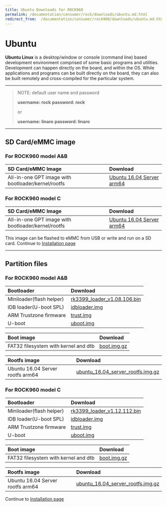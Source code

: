```yaml
---
title: Ubuntu Downloads for ROCK960
permalink: /documentation/consumer/rock/downloads/ubuntu.md.html
redirect_from:  /documentation/consumer/rock960/downloads/ubuntu.md.html
---
```


# Ubuntu

**Ubuntu Linux** is a desktop/window or console (command line) based development environment comprised of some basic programs and utilities. Development can happen directly on the board, and within the OS. While applications and programs can be built directly on the board, they can also be built remotely and cross-compiled for the particular system.

***

> NOTE: default user name and password
>
>    **username: rock**
>    **password: rock**
>
> or
>
>    **username: linaro**
>    **password: linaro**

***

## SD Card/eMMC image

### For ROCK960 model A&B

|   SD Card/eMMC Image   |    Download     |
|:------------------|:------------------------------------|
|All-in-one GPT image with bootloader/kernel/rootfs     |[Ubuntu 16.04 Server arm64](https://dl.vamrs.com/products/rock960/images/ubuntu/rock960_ubuntu_server_16.04_arm64_20180115.tar.gz)                             |

### For ROCK960 model C

|   SD Card/eMMC Image   |    Download     |
|:------------------|:------------------------------------|
|All-in-one GPT image with bootloader/kernel/rootfs     |[Ubuntu 16.04 Server arm64](https://dl.vamrs.com/products/rock960c/images/ubuntu/rock960_model_c_ubuntu_server_arm64_20181001-1845.tar.gz)                             |

This image can be flashed to eMMC from USB or write and run on a SD card. Continue to [Installation page](../installation)

***

## Partition files

### For ROCK960 model A&B

|   Bootloader |    Download            |
|:-------------|:-----------------------|
| Miniloader(flash helper) | [rk3399_loader_v1.08.106.bin](https://dl.vamrs.com/products/rock960/images/ubuntu/partitions/u-boot/rk3399_loader_v1.08.106.bin)           |
| IDB loader(U-boot SPL)  | [idbloader.img](https://dl.vamrs.com/products/rock960/images/ubuntu/partitions/u-boot/idbloader.img)           |
| ARM Trustzone firmware  | [trust.img](https://dl.vamrs.com/products/rock960/images/ubuntu/partitions/u-boot/trust.img)           |
| U-boot                  | [uboot.img](https://dl.vamrs.com/products/rock960/images/ubuntu/partitions/u-boot/uboot.img)           |

|   Boot image      |    Download        |
|:------------------|:-----------------------|
|FAT32 filesystem with kernel and dtb     |[boot.img.gz](https://dl.vamrs.com/products/rock960/images/ubuntu/partitions/boot.img.gz)                |

|   Rootfs image    |    Download                    |
|:------------------|:----------------------------------|
| Ubuntu 16.04 Server rootfs arm64     | [ubuntu_16.04_server_rootfs.img.gz](https://dl.vamrs.com/products/rock960c/images/ubuntu/partitions/rootfs/ubuntu_server_16.04_arm64_rootfs_20171108.ext4.gz)                           |

### For ROCK960 model C

|   Bootloader |    Download            |
|:-------------|:-----------------------|
| Miniloader(flash helper) | [rk3399_loader_v1.12.112.bin](https://dl.vamrs.com/products/rock960c/images/loader/rk3399_loader_v1.12.112.bin) |
| IDB loader(U-boot SPL)  | [idbloader.img](https://dl.vamrs.com/products/rock960c/images/ubuntu/partitions/u-boot/idbloader.img)          |
| ARM Trustzone firmware  | [trust.img](https://dl.vamrs.com/products/rock960c/images/ubuntu/partitions/u-boot/trust.img)          |
| U-boot                  | [uboot.img](https://dl.vamrs.com/products/rock960c/images/ubuntu/partitions/u-boot/uboot.img)          |

|   Boot image      |    Download        |
|:------------------|:-----------------------|
|FAT32 filesystem with kernel and dtb     |[boot.img.gz](https://dl.vamrs.com/products/rock960c/images/ubuntu/partitions/boot.img.gz)                |

|   Rootfs image    |    Download                    |
|:------------------|:----------------------------------|
| Ubuntu 16.04 Server rootfs arm64     | [ubuntu_16.04_server_rootfs.img.gz](https://dl.vamrs.com/products/rock960c/images/ubuntu/partitions/rootfs/ubuntu_server_16.04_arm64_rootfs_20171108.ext4.gz)                          |

Continue to [Installation page](../installation)
